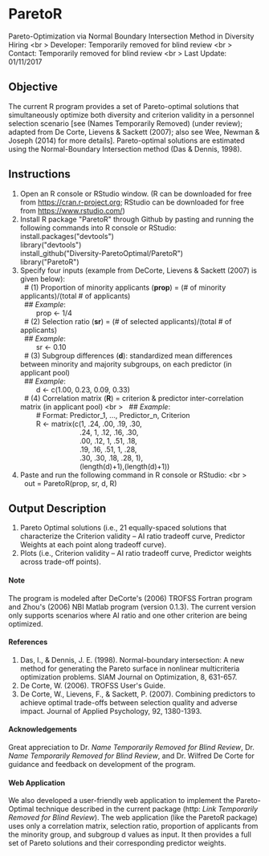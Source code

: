 # ParetoR

Pareto-Optimization via Normal Boundary Intersection Method in Diversity Hiring <br \>
Developer: Temporarily removed for blind review <br \>
Contact: Temporarily removed for blind review <br \>
Last Update: 01/11/2017 

## Objective ##

The current R program provides a set of Pareto-optimal solutions that simultaneously optimize both diversity and criterion validity in a personnel selection scenario [see (Names Temporarily Removed) (under review); adapted from De Corte, Lievens & Sackett (2007); also see Wee, Newman & Joseph (2014) for more details]. 
Pareto-optimal solutions are estimated using the Normal-Boundary Intersection method (Das & Dennis, 1998).

## Instructions ##

1. Open an R console or RStudio window. (R can be downloaded for free from https://cran.r-project.org; RStudio can be downloaded for free from https://www.rstudio.com/)
2. Install R package "ParetoR" through Github by pasting and running the following commands into R console or RStudio:
   install.packages("devtools") <br />
   library("devtools") <br />
   install_github("Diversity-ParetoOptimal/ParetoR") <br />
   library("ParetoR") <br />
3. Specify four inputs (example from DeCorte, Lievens & Sackett (2007) is given below): <br />
   &nbsp; # (1) Proportion of minority applicants (**prop**) = (# of minority applicants)/(total # of applicants) <br />
      &nbsp; ## *Example*: <br />
      &nbsp; &nbsp; &nbsp; &nbsp; prop <- 1/4 <br />
   &nbsp; # (2) Selection ratio (**sr**) = (# of selected applicants)/(total # of applicants) <br />
      &nbsp; ## *Example*: <br />
      &nbsp; &nbsp; &nbsp; &nbsp; sr <- 0.10 <br />
   &nbsp; # (3) Subgroup differences (**d**): standardized mean differences between minority and majority subgroups, on each predictor (in applicant pool) <br />
      &nbsp; ## *Example*: <br />
      &nbsp; &nbsp; &nbsp; &nbsp;  d <- c(1.00, 0.23, 0.09, 0.33) <br />
   &nbsp; # (4) Correlation matrix (**R**) = criterion & predictor inter-correlation matrix (in applicant pool) <br \>
      &nbsp; ## *Example*: <br />
      &nbsp; &nbsp; &nbsp; &nbsp; # Format: Predictor_1, ..., Predictor_n, Criterion <br />
&nbsp; &nbsp; &nbsp; &nbsp; R <- matrix(c(1, .24, .00, .19, .30, <br /> 
&nbsp; &nbsp; &nbsp; &nbsp; &nbsp; &nbsp; &nbsp; &nbsp; &nbsp; &nbsp; &nbsp; &nbsp; &nbsp; &nbsp; &nbsp; .24, 1, .12, .16, .30, <br /> 
&nbsp; &nbsp; &nbsp; &nbsp; &nbsp; &nbsp; &nbsp; &nbsp; &nbsp; &nbsp; &nbsp; &nbsp; &nbsp; &nbsp; &nbsp; .00, .12, 1, .51, .18, <br /> 
&nbsp; &nbsp; &nbsp; &nbsp; &nbsp; &nbsp; &nbsp; &nbsp; &nbsp; &nbsp; &nbsp; &nbsp; &nbsp; &nbsp; &nbsp; .19, .16, .51, 1, .28, <br /> 
&nbsp; &nbsp; &nbsp; &nbsp; &nbsp; &nbsp; &nbsp; &nbsp; &nbsp; &nbsp; &nbsp; &nbsp; &nbsp; &nbsp; &nbsp; .30, .30, .18, .28, 1), <br /> 
&nbsp; &nbsp; &nbsp; &nbsp; &nbsp; &nbsp; &nbsp; &nbsp; &nbsp; &nbsp; &nbsp; &nbsp; &nbsp; &nbsp; &nbsp; (length(d)+1),(length(d)+1)) <br />
4. Paste and run the following command in R console or RStudio: <br \>
&nbsp; &nbsp; &nbsp; &nbsp; out = ParetoR(prop, sr, d, R)

## Output Description ##

1. Pareto Optimal solutions (i.e., 21 equally-spaced solutions that characterize the Criterion validity – AI ratio tradeoff curve, Predictor Weights at each point along tradeoff curve).
2. Plots (i.e., Criterion validity – AI ratio tradeoff curve, Predictor weights across trade-off points).

#### Note ####

The program is modeled after DeCorte's (2006) TROFSS Fortran program and Zhou's (2006) NBI Matlab program (version 0.1.3).
The current version only supports scenarios where AI ratio and one other criterion are being optimized.

#### References ####

1. Das, I., & Dennis, J. E. (1998). Normal-boundary intersection: A new method for generating the Pareto surface in nonlinear multicriteria optimization problems. SIAM Journal on Optimization, 8, 631-657.
2. De Corte, W. (2006). TROFSS User's Guide.
3. De Corte, W., Lievens, F., & Sackett, P. (2007). Combining predictors to achieve optimal trade-offs between selection quality and adverse impact. Journal of Applied Psychology, 92, 1380-1393. 

#### Acknowledgements ####

Great appreciation to Dr. *Name Temporarily Removed for Blind Review*, Dr. *Name Temporarily Removed for Blind Review*, and Dr. Wilfred De Corte for guidance and feedback on development of the program.

#### Web Application ####

We also developed a user-friendly web application to implement the Pareto-Optimal technique described in the current package (http: *Link Temporarily Removed for Blind Review*). The web application (like the ParetoR package) uses only a correlation matrix, selection ratio, proportion of applicants from the minority group, and subgroup d values as input. It then provides a full set of Pareto solutions and their corresponding predictor weights.
